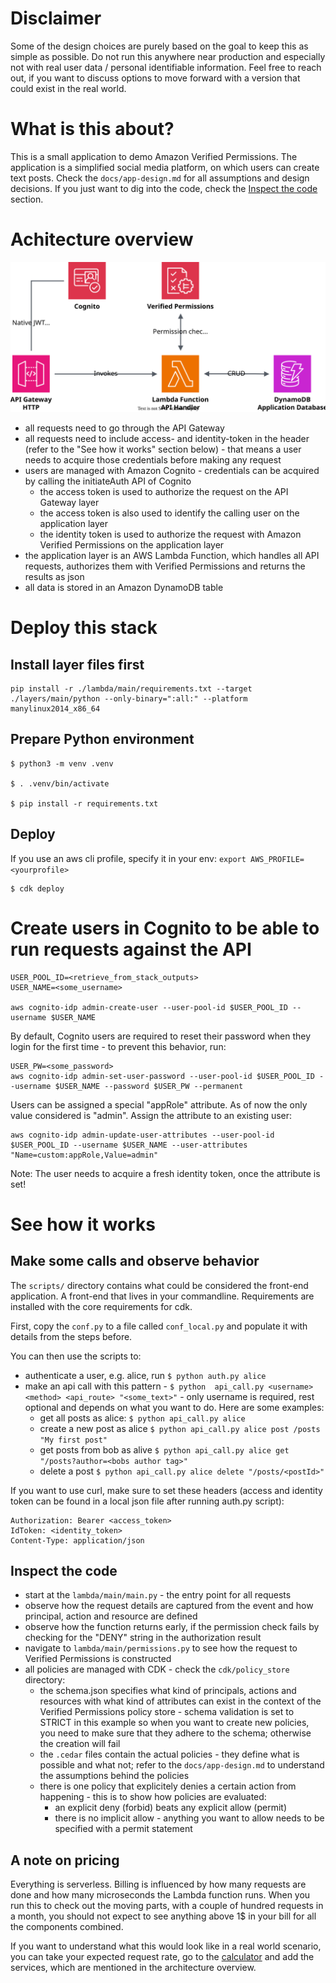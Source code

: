 # Disclaimer
Some of the design choices are purely based on the goal to keep this as simple as possible. Do not run this anywhere near production and especially not with real user data / personal identifiable information. Feel free to reach out, if you want to discuss options to move forward with a version that could exist in the real world.

# What is this about?
This is a small application to demo Amazon Verified Permissions. The application is a simplified social media platform, on which users can create text posts. Check the `docs/app-design.md` for all assumptions and design decisions. If you just want to dig into the code, check the [Inspect the code](#inspect-the-code) section.

# Achitecture overview
![Architecture diagram](docs/architecture.svg)
* all requests need to go through the API Gateway
* all requests need to include access- and identity-token in the header (refer to the "See how it works" section below) - that means a user needs to acquire those credentials before making any request
* users are managed with Amazon Cognito - credentials can be acquired by calling the initiateAuth API of Cognito
    * the access token is used to authorize the request on the API Gateway layer
    * the access token is also used to identify the calling user on the application layer
    * the identity token is used to authorize the request with Amazon Verified Permissions on the application layer
* the application layer is an AWS Lambda Function, which handles all API requests, authorizes them with Verified Permissions and returns the results as json
* all data is stored in an Amazon DynamoDB table

# Deploy this stack

## Install layer files first
```
pip install -r ./lambda/main/requirements.txt --target ./layers/main/python --only-binary=":all:" --platform manylinux2014_x86_64
```
## Prepare Python environment
```
$ python3 -m venv .venv

$ . .venv/bin/activate

$ pip install -r requirements.txt
```

## Deploy
If you use an aws cli profile, specify it in your env: `export AWS_PROFILE=<yourprofile>`
```
$ cdk deploy
```

# Create users in Cognito to be able to run requests against the API

```
USER_POOL_ID=<retrieve_from_stack_outputs>
USER_NAME=<some_username>

aws cognito-idp admin-create-user --user-pool-id $USER_POOL_ID --username $USER_NAME
```
By default, Cognito users are required to reset their password when they login for the first time - to prevent this behavior, run:

```
USER_PW=<some_password>
aws cognito-idp admin-set-user-password --user-pool-id $USER_POOL_ID --username $USER_NAME --password $USER_PW --permanent
```
Users can be assigned a special "appRole" attribute. As of now the only value considered is "admin". Assign the attribute to an existing user:

```
aws cognito-idp admin-update-user-attributes --user-pool-id $USER_POOL_ID --username $USER_NAME --user-attributes "Name=custom:appRole,Value=admin"
```
Note: The user needs to acquire a fresh identity token, once the attribute is set!

# See how it works
## Make some calls and observe behavior
The `scripts/` directory contains what could be considered the front-end application. A front-end that lives in your commandline. Requirements are installed with the core requirements for cdk. 

First, copy the `conf.py` to a file called `conf_local.py` and populate it with details from the steps before. 

You can then use the scripts to:
* authenticate a user, e.g. alice, run `$ python auth.py alice`
* make an api call with this pattern - `$ python  api_call.py <username> <method> <api_route> "<some_text>"` - only username is required, rest optional and depends on what you want to do. Here are some examples:
	* get all posts as alice: `$ python api_call.py alice`
	* create a new post as alice `$ python api_call.py alice post /posts "My first post"`
	* get posts from bob as alive `$ python api_call.py alice get "/posts?author=<bobs author tag>"`
	* delete a post `$ python api_call.py alice delete "/posts/<postId>"`

If you want to use curl, make sure to set these headers (access and identity token can be found in a local json file after running auth.py script):
```
Authorization: Bearer <access_token>
IdToken: <identity_token>
Content-Type: application/json
```

## Inspect the code
* start at the `lambda/main/main.py` - the entry point for all requests
* observe how the request details are captured from the event and how principal, action and resource are defined
* observe how the function returns early, if the permission check fails by checking for the "DENY" string in the authorization result
* navigate to `lambda/main/permissions.py` to see how the request to Verified Permissions is constructed
* all policies are managed with CDK - check the `cdk/policy_store` directory:
    * the schema.json specifies what kind of principals, actions and resources with what kind of attributes can exist in the context of the Verified Permissions policy store - schema validation is set to STRICT in this example so when you want to create new policies, you need to make sure that they adhere to the schema; otherwise the creation will fail
    * the `.cedar` files contain the actual policies - they define what is possible and what not; refer to the `docs/app-design.md` to understand the assumptions behind the policies
    * there is one policy that explicitely denies a certain action from happening - this is to show how policies are evaluated:
        * an explicit deny (forbid) beats any explicit allow (permit)
        * there is no implicit allow - anything you want to allow needs to be specified with a permit statement

## A note on pricing
Everything is serverless. Billing is influenced by how many requests are done and how many microseconds the Lambda function runs. When you run this to check out the moving parts, with a couple of hundred requests in a month, you should not expect to see anything above 1$ in your bill for all the components combined.

If you want to understand what this would look like in a real world scenario, you can take your expected request rate, go to the [calculator](https://calculator.aws) and add the services, which are mentioned in the architecture overview.

